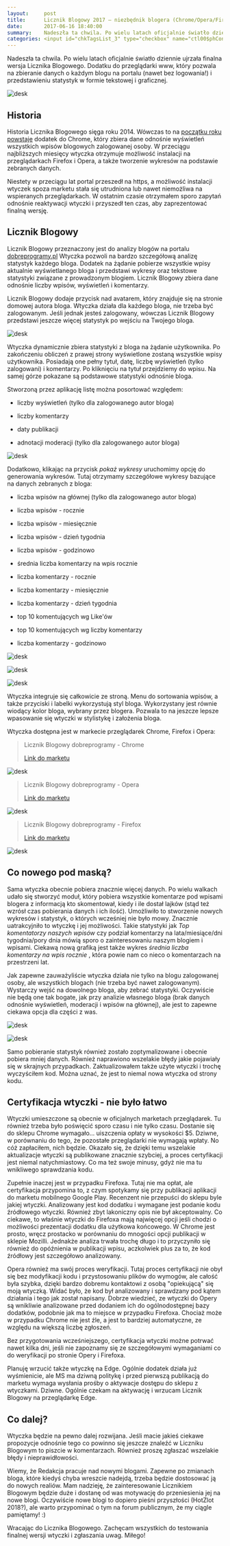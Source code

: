 ```yaml
---
layout:     post
title:      Licznik Blogowy 2017 — niezbędnik blogera (Chrome/Opera/Firefox)
date:       2017-06-16 18:40:00
summary:    Nadeszła ta chwila. Po wielu latach oficjalnie światło dziennie ujrzała finalna wersja Licznika Blogowego. Dodatku do przeglądarki www, który pozwala na zbieranie danych o każdym blogu na portalu (nawet bez logowania!) i przedstawieniu statystyk w formie tekstowej i graficznej.HistoriaHistoria Liczn...
categories: <input id="chkTagsList_3" type="checkbox" name="ctl00$phContentRight$chkTagsList$chkTagsList_3" checked="checked" value="8"><label for="chkTagsList_3">oprogramowanie</label> <input id="chkTagsList_4" type="checkbox" name="ctl00$phContentRight$chkTagsList$chkTagsList_4" checked="checked" value="16"><label for="chkTagsList_4">internet</label> <input id="chkTagsList_7" type="checkbox" name="ctl00$phContentRight$chkTagsList$chkTagsList_7" checked="checked" value="128"><label for="chkTagsList_7">programowanie</label>
---
```




Nadeszła ta chwila. Po wielu latach oficjalnie światło dziennie ujrzała finalna wersja Licznika Blogowego. Dodatku do przeglądarki www, który pozwala na zbieranie danych o każdym blogu na portalu (nawet bez logowania!) i przedstawieniu statystyk w formie tekstowej i graficznej.



![desk](https://raw.githubusercontent.com/djfoxer/djfoxer.github.io/master/_img/2017-6-16-_3_/g_-_608x405_-_-_81509x20170610185132_0.png)





## Historia


Historia Licznika Blogowego sięga roku 2014. Wówczas to na [początku roku powstaje](https://www.dobreprogramy.pl/djfoxer/Licznik-Blogowy-wtyczka-do-ChromeOperyFirefoxa-dla-kazdego-Blogera-portalu-aktualizacja-08.04.14-nowe-funkcjonalnosci-0.6,51846.html) dodatek do Chrome, który zbiera dane odnośnie wyświetleń wszystkich wpisów blogowych zalogowanej osoby. W przeciągu najbliższych miesięcy wtyczka otrzymuje możliwość instalacji na przeglądarkach Firefox i Opera, a także tworzenie wykresów na podstawie zebranych danych.

Niestety w przeciągu lat portal przeszedł na https, a możliwość instalacji wtyczek spoza marketu stała się utrudniona lub nawet niemożliwa na wspieranych przeglądarkach. 
W ostatnim czasie otrzymałem sporo zapytań odnośnie reaktywacji wtyczki i przyszedł ten czas, aby zaprezentować finalną wersję.



## Licznik Blogowy




Licznik Blogowy przeznaczony jest do analizy blogów na portalu [dobreprogramy.pl](https://www.dobreprogramy.pl/) Wtyczka pozwoli na bardzo szczegółową analizę statystyk każdego bloga. Dodatek na żądanie pobierze wszystkie wpisy aktualnie wyświetlanego bloga i przedstawi wykresy oraz tekstowe statystyki związane z prowadzonym blogiem. Licznik Blogowy zbiera dane odnośnie liczby wpisów, wyświetleń i komentarzy.

Licznik Blogowy dodaje przycisk nad avatarem, który znajduje się na stronie domowej autora bloga. Wtyczka działa dla każdego bloga, nie trzeba być zalogowanym. Jeśli jednak jesteś zalogowany, wówczas Licznik Blogowy przedstawi jeszcze więcej statystyk po wejściu na Twojego bloga.



![desk](https://raw.githubusercontent.com/djfoxer/djfoxer.github.io/master/_img/2017-6-16-_3_/g_-_608x405_-_-_81509x20170610184324_0.png)





Wtyczka dynamicznie zbiera statystyki z bloga na żądanie użytkownika. Po zakończeniu obliczeń z prawej strony wyświetlone zostaną wszystkie wpisy użytkownika. Posiadają one pełny tytuł, datę, liczbę wyświetleń (tylko zalogowani) i komentarzy. Po kliknięciu na tytuł przejdziemy do wpisu. Na samej górze pokazane są podstawowe statystyki odnośnie bloga.



Stworzoną przez aplikację listę można posortować względem:


  * liczby wyświetleń (tylko dla zalogowanego autor bloga)



  * liczby komentarzy



  * daty publikacji



  * adnotacji moderacji (tylko dla zalogowanego autor bloga)






![desk](https://raw.githubusercontent.com/djfoxer/djfoxer.github.io/master/_img/2017-6-16-_3_/g_-_608x405_-_-_81509x20170610184324_1.png)




Dodatkowo, klikając na przycisk  *pokaż wykresy*  uruchomimy opcję do generowania wykresów. Tutaj otrzymamy szczegółowe wykresy bazujące na danych zebranych z bloga:


  * liczba wpisów na głównej (tylko dla zalogowanego autor bloga)


  * liczba wpisów - rocznie


  * liczba wpisów - miesięcznie


  * liczba  wpisów - dzień tygodnia


  * liczba wpisów - godzinowo


  * średnia liczba  komentarzy na wpis rocznie


  * liczba komentarzy - rocznie


  * liczba komentarzy - miesięcznie


  * liczba komentarzy - dzień tygodnia


  * top 10 komentujących wg Like'ów


  * top 10 komentujących wg liczby komentarzy


  * liczba  komentarzy - godzinowo





![desk](https://raw.githubusercontent.com/djfoxer/djfoxer.github.io/master/_img/2017-6-16-_3_/g_-_608x405_-_-_81509x20170610184517_0.png)




![desk](https://raw.githubusercontent.com/djfoxer/djfoxer.github.io/master/_img/2017-6-16-_3_/g_-_608x405_-_-_81509x20170610184518_0.png)




![desk](https://raw.githubusercontent.com/djfoxer/djfoxer.github.io/master/_img/2017-6-16-_3_/g_-_608x405_-_-_81509x20170610184519_0.png)




Wtyczka integruje się całkowicie ze stroną. Menu do sortowania wpisów, a także przyciski i labelki wykorzystują styl bloga. Wykorzystany jest równie wiodący kolor bloga, wybrany przez blogera. Pozwala to na jeszcze lepsze wpasowanie się wtyczki w stylistykę i założenia bloga.

Wtyczka dostępna jest w markecie przeglądarek Chrome, Firefox i Opera:

<blockquote>
<p>Licznik Blogowy dobreprogramy - Chrome

[Link do marketu](https://chrome.google.com/webstore/detail/licznik-blogowy-dobreprog/omplpihocnjpfdjkmdabalakfiebefpp?hl=pl)



</p>
</blockquote>


![desk](https://raw.githubusercontent.com/djfoxer/djfoxer.github.io/master/_img/2017-6-16-_3_/g_-_608x405_-_-_81509x20170613203055_0.PNG)



<blockquote>
<p>Licznik Blogowy dobreprogramy - Opera

[Link do marketu](https://addons.opera.com/pl/extensions/details/licznik-blogowy-dobreprogramy/)



</p>
</blockquote>


![desk](https://raw.githubusercontent.com/djfoxer/djfoxer.github.io/master/_img/2017-6-16-_3_/g_-_608x405_-_-_81509x20170613164648_0.PNG)




<blockquote>
<p>Licznik Blogowy dobreprogramy - Firefox

[Link do marketu](https://addons.mozilla.org/pl/firefox/addon/licznik-blogowy-dobreprogramy/)

</p>
</blockquote>


![desk](https://raw.githubusercontent.com/djfoxer/djfoxer.github.io/master/_img/2017-6-16-_3_/g_-_608x405_-_-_81509x20170614165441_0.PNG)






## Co nowego pod maską?


Sama wtyczka obecnie pobiera znacznie więcej danych. Po wielu walkach udało się stworzyć moduł, który pobiera wszystkie komentarze pod wpisami blogera z informacją kto skomentował, kiedy i ile dostał lajków (stąd też wzrósł czas pobierania danych i ich ilość). Umożliwiło to stworzenie nowych wykresów i statystyk, o których wcześniej nie było mowy. Znacznie uatrakcyjniło to wtyczkę i jej możliwości. Takie statystyki jak  *Top komentatorzy naszych wpisów*  czy podział komentarzy na lata/miesiące/dni tygodnia/pory dnia mówią sporo o zainteresowaniu naszym blogiem i wpisami. Ciekawą nową grafiką jest także wykres  *średnia liczba komentarzy na wpis rocznie* , która powie nam co nieco o komentarzach na przestrzeni lat.

Jak zapewne zauważyliście wtyczka działa nie tylko na blogu zalogowanej osoby, ale wszystkich blogach (nie trzeba być nawet zalogowanym). Wystarczy wejść na dowolnego bloga, aby zebrać statystyki. Oczywiście nie będą one tak bogate, jak przy analizie własnego bloga (brak danych odnośnie wyświetleń, moderacji i wpisów na głównej), ale jest to zapewne ciekawa opcja dla części z was.



![desk](https://raw.githubusercontent.com/djfoxer/djfoxer.github.io/master/_img/2017-6-16-_3_/g_-_608x405_-_-_81509x20170613170125_0.png)




![desk](https://raw.githubusercontent.com/djfoxer/djfoxer.github.io/master/_img/2017-6-16-_3_/g_-_608x405_-_-_81509x20170613170125_1.png)




Samo pobieranie statystyk również zostało zoptymalizowane i obecnie pobiera  mniej danych. Również naprawiono wszelakie błędy jakie pojawiały się w skrajnych przypadkach. Zaktualizowałem także użyte wtyczki i trochę wyczyściłem kod. Można uznać, że jest to niemal nowa wtyczka od strony kodu.



## Certyfikacja wtyczki - nie było łatwo



Wtyczki umieszczone są obecnie w oficjalnych marketach przeglądarek. Tu również trzeba było poświęcić sporo czasu i nie tylko czasu. Dostanie się do sklepu Chrome wymagało... uiszczenia opłaty w wysokości $5. Dziwne, w porównaniu do tego, że pozostałe przeglądarki nie wymagają wpłaty. No cóż zapłaciłem, nich będzie. Okazało się, że dzięki temu wszelakie aktualizacje wtyczki są publikowane znacznie szybciej, a proces certyfikacji jest niemal natychmiastowy. Co ma też swoje minusy, gdyż nie ma tu wnikliwego sprawdzania kodu.

Zupełnie inaczej jest w przypadku Firefoxa. Tutaj nie ma opłat, ale certyfikacja przypomina to, z czym spotykamy się przy publikacji aplikacji do marketu mobilnego Google Play. Recenzent nie przepuści do sklepu byle jakiej wtyczki. Analizowany jest kod dodatku i wymagane jest podanie kodu źródłowego wtyczki. Również zbyt lakoniczny opis nie był akceptowalny. Co ciekawe, to właśnie wtyczki do Firefoxa mają najwięcej opcji jeśli chodzi o możliwości prezentacji dodatku dla użytkowa końcowego. W Chrome jest prosto, wręcz prostacko w porównaniu do mnogości opcji publikacji w sklepie Mozilli. Jednakże analiza trwała trochę długo i to przyczyniło się również do opóźnienia w publikacji wpisu, aczkolwiek plus za to, że kod źródłowy jest szczegółowo analizowany.

Opera również ma swój proces weryfikacji. Tutaj proces certyfikacji nie obył się bez modyfikacji kodu i przystosowaniu plików do wymogów, ale całość była szybka, dzięki bardzo dobremu kontaktowi z osobą "opiekującą" się moją wtyczką. Widać było, że kod był analizowany i sprawdzany pod kątem działania i tego jak został napisany. Dobrze wiedzieć, ze wtyczki do Opery są wnikliwie analizowane przed dodaniem ich do ogólnodostępnej bazy dodatków, podobnie jak ma to miejsce w przypadku Firefoxa. Chociaż może w przypadku Chrome nie jest źle, a jest to bardziej automatyczne, ze względu na większą liczbę zgłoszeń.

Bez przygotowania wcześniejszego, certyfikacja wtyczki możne potrwać nawet kilka dni, jeśli nie zapoznamy się ze szczegółowymi wymaganiami co do weryfikacji po stronie Opery i Firefoxa.

Planuję wrzucić także wtyczkę na Edge. Ogólnie dodatek działa już wyśmienicie, ale MS ma dziwną politykę i przed pierwszą publikacją do marketu wymaga wysłania prośby o aktywacje dostępu do sklepu z wtyczkami. Dziwne. Ogólnie czekam na aktywację i wrzucam Licznik Blogowy na przeglądarkę Edge. 



## Co dalej?


Wtyczka będzie na pewno dalej rozwijana. Jeśli macie jakieś ciekawe propozycje odnośnie tego co powinno się jeszcze znaleźć w Liczniku Blogowym to piszcie w komentarzach. Również proszę zgłaszać wszelakie błędy i nieprawidłowości. 

Wiemy, że Redakcja pracuje nad nowymi blogami. Zapewne po zmianach bloga, które kiedyś chyba wreszcie nadejdą, trzeba będzie dostosować ją do nowych realiów. Mam nadzieję, że zainteresowanie Licznikiem Blogowym będzie duże i dostanę od was motywację do przeniesienia jej na nowe blogi. Oczywiście nowe blogi to dopiero pieśni przyszłości (HotZlot 2018?), ale warto przypominać o tym na forum publicznym, że my ciągle pamiętamy! :)

Wracając do Licznika Blogowego. Zachęcam wszystkich do testowania finalnej wersji wtyczki i zgłaszania uwag. Miłego!